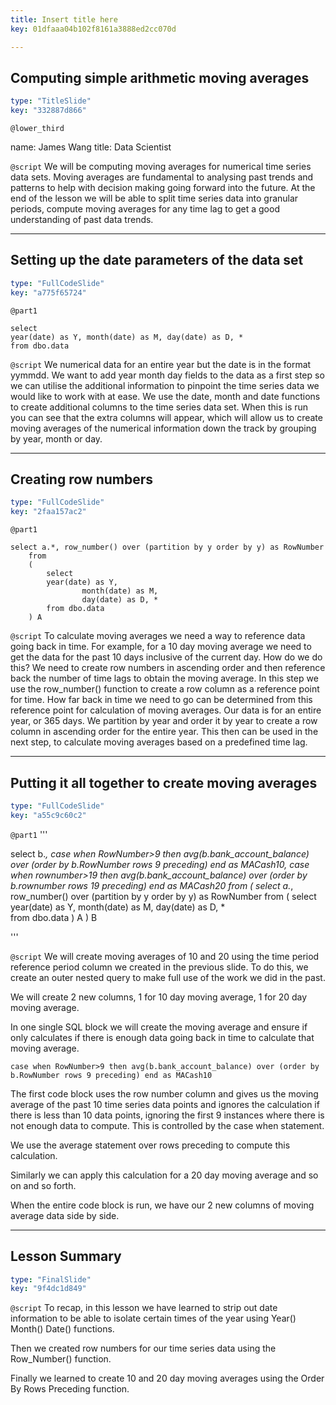 ```yaml
---
title: Insert title here
key: 01dfaaa04b102f8161a3888ed2cc070d

---
```

## Computing simple arithmetic moving averages

```yaml
type: "TitleSlide"
key: "332887d866"
```

`@lower_third`

name: James Wang
title: Data Scientist


`@script`
We will be computing moving averages for numerical time series data sets. Moving averages are fundamental to analysing past trends and patterns to help with decision making going forward into the future. At the end of the lesson we will be able to split time series data into granular periods, compute moving averages for any time lag to get a good understanding of past data trends.


---
## Setting up the date parameters of the data set

```yaml
type: "FullCodeSlide"
key: "a775f65724"
```

`@part1`
```
select 
year(date) as Y, month(date) as M, day(date) as D, *  
from dbo.data

```


`@script`
We numerical data for an entire year but the date is in the format yymmdd. We want to add year month day fields to the data as a first step so we can utilise the additional information to pinpoint the time series data we would like to work with at ease. We use the date, month and date functions to create additional columns to the time series data set. When this is run you can see that the extra columns will appear, which will allow us to create moving averages of the numerical information down the track by grouping by year, month or day.


---
## Creating row numbers

```yaml
type: "FullCodeSlide"
key: "2faa157ac2"
```

`@part1`
```
select a.*, row_number() over (partition by y order by y) as RowNumber
	from
	(
		select 
		year(date) as Y, 
                month(date) as M, 
                day(date) as D, *  
		from dbo.data
	) A
```


`@script`
To calculate moving averages we need a way to reference data going back in time. For example, for a 10 day moving average we need to get the data for the past 10 days inclusive of the current day. How do we do this? We need to create row numbers in ascending order and then reference back the number of time lags to obtain the moving average. In this step we use the row_number() function to create a row column as a reference point for time. How far back in time we need to go can be determined from this reference point for calculation of moving averages. 
Our data is for an entire year, or 365 days. We partition by year and order it by year to create a row column in ascending order for the entire year. This then can be used in the next step, to calculate moving averages based on a predefined time lag.


---
## Putting it all together to create moving averages

```yaml
type: "FullCodeSlide"
key: "a55c9c60c2"
```

`@part1`
'''

select b.*, case when RowNumber>9 then avg(b.bank_account_balance) over (order by b.RowNumber rows 9 preceding) end as MACash10, 
case when rownumber>19 then avg(b.bank_account_balance) over (order by b.rownumber rows 19 preceding) end as MACash20
from
(
	select a.*, row_number() over (partition by y order by y) as RowNumber
	from
	(
		select 
		year(date) as Y, month(date) as M, day(date) as D, *  
		from dbo.data
	) A
) B


'''


`@script`
We will create moving averages of 10 and 20 using the time period reference period column we created in the previous slide. To do this, we create an outer nested query to make full use of the work we did in the past. 

We will create 2 new columns, 1 for 10 day moving average, 1 for 20 day moving average. 

In one single SQL block we will create the moving average and ensure if only calculates if there is enough data going back in time to calculate that moving average. 

```
case when RowNumber>9 then avg(b.bank_account_balance) over (order by b.RowNumber rows 9 preceding) end as MACash10 
```

The first code block uses the row number column and gives us the moving average of the past 10 time series data points and ignores the calculation if there is less than 10 data points, ignoring the first 9 instances where there is not enough data to compute. This is controlled by the case when statement. 

We use the average statement over rows preceding to compute this calculation. 

Similarly we can apply this calculation for a 20 day moving average and so on and so forth.

When the entire code block is run, we have our 2 new columns of moving average data side by side.


---
## Lesson Summary

```yaml
type: "FinalSlide"
key: "9f4dc1d849"
```

`@script`
To recap, in this lesson we have learned to strip out date information to be able to isolate certain times of the year using Year() Month() Date() functions.

Then we created row numbers for our time series data using the Row_Number() function. 

Finally we learned to create 10 and 20 day moving averages using the Order By Rows Preceding function.

